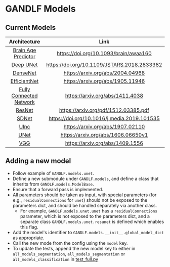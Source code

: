 # GANDLF Models

## Current Models

|            **Architecture**           |                   **Link**                  |
|:-------------------------------------:|:-------------------------------------------:|
| [Brain Age Predictor](./brain_age.py) |    https://doi.org/10.1093/brain/awaa160    |
|      [Deep UNet](./deep_unet.py)      | https://doi.org/10.1109/JSTARS.2018.2833382 |
|       [DenseNet](./densenet.py)       |       https://arxiv.org/abs/2004.04968      |
|   [EfficientNet](./efficientnet.py)   |       https://arxiv.org/abs/1905.11946      |
|  [Fully Connected Network](./fcn.py)  |       https://arxiv.org/abs/1411.4038       |
|         [ResNet](./resnet.py)         |     https://arxiv.org/pdf/1512.03385.pdf    |
|          [SDNet](./sdnet.py)          | https://doi.org/10.1016/j.media.2019.101535 |
|           [UInc](./uinc.py)           |       https://arxiv.org/abs/1907.02110      |
|           [UNet](./unet.py)           |      https://arxiv.org/abs/1606.06650v1     |
|            [VGG](./vgg.py)            |       https://arxiv.org/abs/1409.1556       | 

## Adding a new model

- Follow example of `GANDLF.models.unet`.
- Define a new submodule under `GANDLF.models`, and define a class that inherits from `GANDLF.models.ModelBase`.
- Ensure that a forward pass is implemented.
- All parameters should be taken as input, with special parameters (for e.g., `residualConnections` for `unet`) should not be exposed to the parameters dict, and should be handled separately via another class.
    - For example, `GANDLF.models.unet.unet` has a `residualConnections` parameter, which is not exposed to the parameters dict, and a separate class `GANDLF.models.unet.resunet` is defined which enables this flag.
- Add the model's identifier to `GANDLF.models.__init__.global_model_dict` as appropriate.
- Call the new mode from the config using the `model` key.
- To update the tests, append the new model key to either in `all_models_segmentation`, `all_models_segmentation` or `all_models_classification` in [test_full.py](https://github.com/mlcommons/GaNDLF/blob/master/testing/test_full.py)
